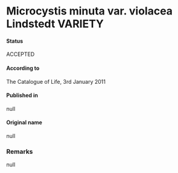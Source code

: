 Microcystis minuta var. violacea Lindstedt VARIETY
=======

#### Status
ACCEPTED

#### According to
The Catalogue of Life, 3rd January 2011

#### Published in
null

#### Original name
null

### Remarks
null
